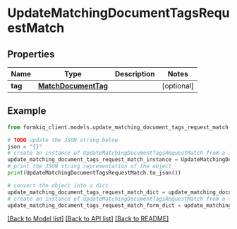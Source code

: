 # UpdateMatchingDocumentTagsRequestMatch


## Properties

Name | Type | Description | Notes
------------ | ------------- | ------------- | -------------
**tag** | [**MatchDocumentTag**](MatchDocumentTag.md) |  | [optional] 

## Example

```python
from formkiq_client.models.update_matching_document_tags_request_match import UpdateMatchingDocumentTagsRequestMatch

# TODO update the JSON string below
json = "{}"
# create an instance of UpdateMatchingDocumentTagsRequestMatch from a JSON string
update_matching_document_tags_request_match_instance = UpdateMatchingDocumentTagsRequestMatch.from_json(json)
# print the JSON string representation of the object
print(UpdateMatchingDocumentTagsRequestMatch.to_json())

# convert the object into a dict
update_matching_document_tags_request_match_dict = update_matching_document_tags_request_match_instance.to_dict()
# create an instance of UpdateMatchingDocumentTagsRequestMatch from a dict
update_matching_document_tags_request_match_form_dict = update_matching_document_tags_request_match.from_dict(update_matching_document_tags_request_match_dict)
```
[[Back to Model list]](../README.md#documentation-for-models) [[Back to API list]](../README.md#documentation-for-api-endpoints) [[Back to README]](../README.md)


